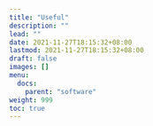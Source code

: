 ```yaml
---
title: "Useful"
description: ""
lead: ""
date: 2021-11-27T18:15:32+08:00
lastmod: 2021-11-27T18:15:32+08:00
draft: false
images: []
menu: 
  docs:
    parent: "software"
weight: 999
toc: true
---
```


